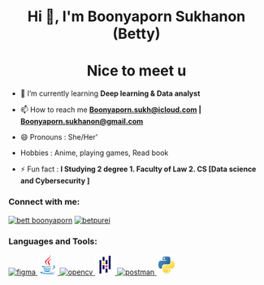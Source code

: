<h1 align="center">Hi 👋, I'm Boonyaporn Sukhanon (Betty)</h1>
<h1 align="center">Nice to meet u </h1>

- 🌱 I’m currently learning **Deep learning & Data analyst**

- 📫 How to reach me **Boonyaporn.sukh@icloud.com | Boonyaporn.sukhanon@gmail.com**

- 😄 Pronouns : She/Her'

- Hobbies : Anime, playing games, Read book  

- ⚡ Fun fact : **I Studying 2 degree 1. Faculty of Law 2. CS [Data science and Cybersecurity ]**

<h3 align="left">Connect with me:</h3>
<p align="left">
<a href="https://fb.com/bett boonyaporn" target="blank"><img align="center" src="https://raw.githubusercontent.com/rahuldkjain/github-profile-readme-generator/master/src/images/icons/Social/facebook.svg" alt="bett boonyaporn" height="30" width="40" /></a>
<a href="https://discord.gg/betpurei" target="blank"><img align="center" src="https://raw.githubusercontent.com/rahuldkjain/github-profile-readme-generator/master/src/images/icons/Social/discord.svg" alt="betpurei" height="30" width="40" /></a>
</p>

<h3 align="left">Languages and Tools:</h3>
<p align="left"> <a href="https://www.figma.com/" target="_blank" rel="noreferrer"> <img src="https://www.vectorlogo.zone/logos/figma/figma-icon.svg" alt="figma" width="40" height="40"/> </a> <a href="https://www.java.com" target="_blank" rel="noreferrer"> <img src="https://raw.githubusercontent.com/devicons/devicon/master/icons/java/java-original.svg" alt="java" width="40" height="40"/> </a> <a href="https://opencv.org/" target="_blank" rel="noreferrer"> <img src="https://www.vectorlogo.zone/logos/opencv/opencv-icon.svg" alt="opencv" width="40" height="40"/> </a> <a href="https://pandas.pydata.org/" target="_blank" rel="noreferrer"> <img src="https://raw.githubusercontent.com/devicons/devicon/2ae2a900d2f041da66e950e4d48052658d850630/icons/pandas/pandas-original.svg" alt="pandas" width="40" height="40"/> </a> <a href="https://postman.com" target="_blank" rel="noreferrer"> <img src="https://www.vectorlogo.zone/logos/getpostman/getpostman-icon.svg" alt="postman" width="40" height="40"/> </a> <a href="https://www.python.org" target="_blank" rel="noreferrer"> <img src="https://raw.githubusercontent.com/devicons/devicon/master/icons/python/python-original.svg" alt="python" width="40" height="40"/> </a> </p>
